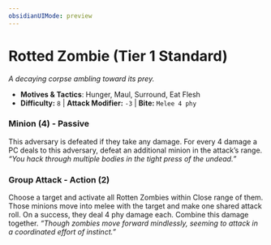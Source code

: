 ```yaml
---
obsidianUIMode: preview
---
```

# Rotted Zombie (Tier 1 Standard)

*A decaying corpse ambling toward its prey.*

- **Motives & Tactics**: Hunger, Maul, Surround, Eat Flesh
- **Difficulty:** `8` | **Attack Modifier:** `-3` | **Bite:** `Melee 4 phy`


### Minion (4) - Passive

This adversary is defeated if they take any damage. For every 4 damage a PC deals to this adversary, defeat an additional minion in the attack’s range. *“You hack through multiple bodies in the tight press of the undead.”*

### Group Attack - Action (2)

Choose a target and activate all Rotten Zombies within Close range of them. Those minions move into melee with the target and make one shared attack roll. On a success, they deal 4 phy damage each. Combine this damage together. *“Though zombies move forward mindlessly, seeming to attack in a coordinated effort of instinct.”*
